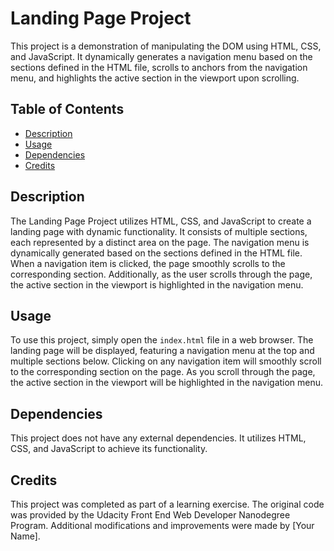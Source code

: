 # Landing Page Project

This project is a demonstration of manipulating the DOM using HTML, CSS, and JavaScript. It dynamically generates a navigation menu based on the sections defined in the HTML file, scrolls to anchors from the navigation menu, and highlights the active section in the viewport upon scrolling.

## Table of Contents

- [Description](#description)
- [Usage](#usage)
- [Dependencies](#dependencies)
- [Credits](#credits)

## Description

The Landing Page Project utilizes HTML, CSS, and JavaScript to create a landing page with dynamic functionality. It consists of multiple sections, each represented by a distinct area on the page. The navigation menu is dynamically generated based on the sections defined in the HTML file. When a navigation item is clicked, the page smoothly scrolls to the corresponding section. Additionally, as the user scrolls through the page, the active section in the viewport is highlighted in the navigation menu.

## Usage

To use this project, simply open the `index.html` file in a web browser. The landing page will be displayed, featuring a navigation menu at the top and multiple sections below. Clicking on any navigation item will smoothly scroll to the corresponding section on the page. As you scroll through the page, the active section in the viewport will be highlighted in the navigation menu.

## Dependencies

This project does not have any external dependencies. It utilizes HTML, CSS, and JavaScript to achieve its functionality.

## Credits

This project was completed as part of a learning exercise. The original code was provided by the Udacity Front End Web Developer Nanodegree Program. Additional modifications and improvements were made by [Your Name].
